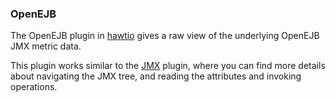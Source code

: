 ### OpenEJB

The OpenEJB plugin in [hawtio](http://hawt.io "hawtio") gives a raw view of the underlying OpenEJB JMX metric data.

This plugin works similar to the [JMX](#/help/jmx) plugin, where you can find more details about navigating the JMX tree,
and reading the attributes and invoking operations.

